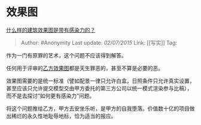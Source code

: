 # 效果图
[什么样的建筑效果图是带有感染力的？](https://www.zhihu.com/question/31220229/answer/53495691)

> Author: #Anonymity 
> Last update: *02/07/2015* 
> Link: [[写实]]
> Tag:

作为一门有原罪的艺术，这个问题不应该得到解答。

任何用于评审的[乙方效果图](https://www.zhihu.com/search?q=%E4%B9%99%E6%96%B9%E6%95%88%E6%9E%9C%E5%9B%BE&search_source=Entity&hybrid_search_source=Entity&hybrid_search_extra=%7B%22sourceType%22%3A%22answer%22%2C%22sourceId%22%3A53495691%7D)都是天生罪恶的，甚至不算是必要的恶。

效果图需要的是统一标准（譬如配景一律只允许白盒，日照条件只允许真实设置，甚至应该只允许提交模型交由甲方委托的第三方公司以统一模式渲染参与比稿），而不是去探讨“如何更有感染力”问题。

将这个问题推给乙方，甲方去安坐乐听，是甲方的自我堕落。价值数十亿的项目做出稀烂的永久性地耻辱地标，恰为适当的报应。

